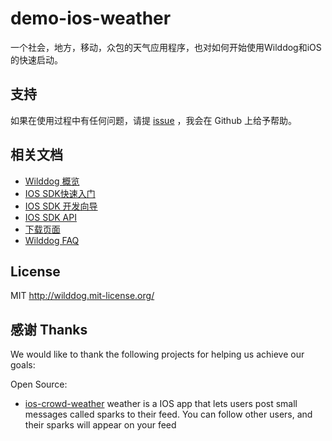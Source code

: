 # demo-ios-weather
一个社会，地方，移动，众包的天气应用程序，也对如何开始使用Wilddog和iOS的快速启动。

## 支持
如果在使用过程中有任何问题，请提 [issue](https://github.com/WildDogTeam/demo-ios-weather/issues) ，我会在 Github 上给予帮助。

## 相关文档

* [Wilddog 概览](https://z.wilddog.com/overview/guide)
* [IOS SDK快速入门](https://z.wilddog.com/ios/quickstart)
* [IOS SDK 开发向导](https://z.wilddog.com/ios/guide/1)
* [IOS SDK API](https://z.wilddog.com/ios/api)
* [下载页面](https://www.wilddog.com/download/)
* [Wilddog FAQ](https://z.wilddog.com/faq/qa)


## License
MIT
http://wilddog.mit-license.org/

## 感谢 Thanks

We would like to thank the following projects for helping us achieve our goals:

Open Source:

* [ios-crowd-weather](https://github.com/firebase/ios-crowd-weather) weather is a IOS app that lets users post small messages called sparks to their feed. You can follow other users, and their sparks will appear on your feed

